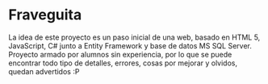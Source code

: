 # Fraveguita
La idea de este proyecto es un paso inicial de una web, basado en HTML 5, JavaScript, C# junto a Entity Framework y base de datos MS SQL Server.
Proyecto armado por alumnos sin experiencia, por lo que se puede encontrar todo tipo de detalles, errores, cosas por mejorar y olvidos, quedan advertidos :P
